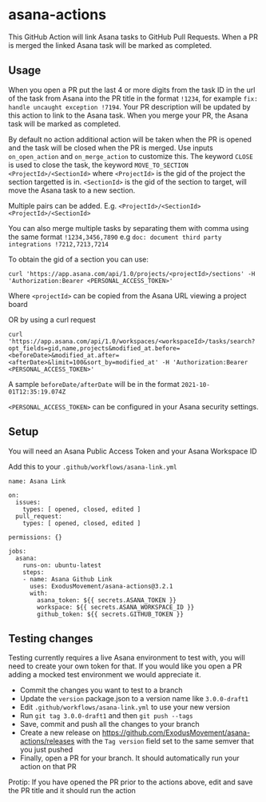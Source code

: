 # asana-actions

This GitHub Action will link Asana tasks to GitHub Pull Requests. When a PR is merged the linked Asana task will be marked as completed.

## Usage

When you open a PR put the last 4 or more digits from the task ID in the url of the task from Asana into the PR title in the format `!1234`, for example `fix: handle uncaught exception !7194`. Your PR description will be updated by this action to link to the Asana task. When you merge your PR, the Asana task will be marked as completed.

By default no action additional action will be taken when the PR is opened and the task will be closed when the PR is merged.  Use inputs
`on_open_action` and `on_merge_action` to customize this.  The keyword `CLOSE` is used to close the task, the keyword `MOVE_TO_SECTION <ProjectId>/<SectionId>` where
`<ProjectId>` is the gid of the project the section targetted is in.
`<SectionId>` is the gid of the section to target, will move the Asana task to a new section.

Multiple pairs can be added. E.g. `<ProjectId>/<SectionId> <ProjectId>/<SectionId>`

You can also merge multiple tasks by separating them with comma using the same format `!1234,3456,7890` e.g `doc: document third party integrations !7212,7213,7214`

To obtain the gid of a section you can use:

```
curl 'https://app.asana.com/api/1.0/projects/<projectId>/sections' -H 'Authorization:Bearer <PERSONAL_ACCESS_TOKEN>'
```

Where `<projectId>` can be copied from the Asana URL viewing a project board

OR by using a curl request

```
curl 'https://app.asana.com/api/1.0/workspaces/<workspaceId>/tasks/search?opt_fields=gid,name,projects&modified_at.before=<beforeDate>&modified_at.after=<afterDate>&limit=100&sort_by=modified_at' -H 'Authorization:Bearer <PERSONAL_ACCESS_TOKEN>'
```

A sample `beforeDate/afterDate` will be in the format `2021-10-01T12:35:19.074Z`

 `<PERSONAL_ACCESS_TOKEN>` can be configured in your Asana security settings.

## Setup

You will need an Asana Public Access Token and your Asana Workspace ID

Add this to your `.github/workflows/asana-link.yml`

```
name: Asana Link

on:
  issues:
    types: [ opened, closed, edited ]
  pull_request:
    types: [ opened, closed, edited ]

permissions: {}

jobs:
  asana:
    runs-on: ubuntu-latest
    steps:
    - name: Asana Github Link
      uses: ExodusMovement/asana-actions@3.2.1
      with:
        asana_token: ${{ secrets.ASANA_TOKEN }}
        workspace: ${{ secrets.ASANA_WORKSPACE_ID }}
        github_token: ${{ secrets.GITHUB_TOKEN }}
```

## Testing changes

Testing currently requires a live Asana environment to test with, you will need to create your own token for that. If you would like you open a PR adding a mocked test environment we would appreciate it.

- Commit the changes you want to test to a branch
- Update the `version` package.json to a version name like `3.0.0-draft1`
- Edit `.github/workflows/asana-link.yml` to use your new version
- Run `git tag 3.0.0-draft1` and then `git push --tags`
- Save, commit and push all the changes to your branch
- Create a new release on https://github.com/ExodusMovement/asana-actions/releases with the `Tag version` field set to the same semver that you just pushed
- Finally, open a PR for your branch. It should automatically run your action on that PR

Protip: If you have opened the PR prior to the actions above, edit and save the PR title and it should run the action
